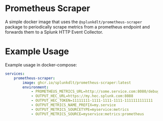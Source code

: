 # Prometheus Scraper

A simple docker image that uses the `@splunkdlt/prometheus-scraper` package to periodically scrape metrics from a prometheus endpoint and forwards them to a Splunk HTTP Event Collector.

# Example Usage

Example usage in docker-compose:

```yaml
services:
    prometheus-scraper:
        image: ghcr.io/splunkdlt/prometheus-scraper:latest
        environment:
            - PROMETHEUS_METRICS_URL=http://some.service.com:8080/debug/metrics/prometheus
            - OUTPUT_HEC_URL=https://my.hec.splunk.com:8088
            - OUTPUT_HEC_TOKEN=11111111-1111-1111-1111-1111111111111
            - OUTPUT_METRICS_NAME_PREFIX=my.service
            - OUTPUT_METRICS_SOURCETYPE=myservice:metrics
            - OUTPUT_METRICS_SOURCE=myservice:metrics:prometheus
```
